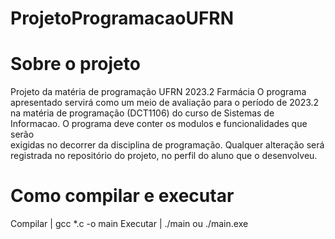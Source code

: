 # ProjetoProgramacaoUFRN

# Sobre o projeto

Projeto da matéria de programação UFRN 2023.2 Farmácia 
O programa apresentado servirá como um meio de avaliação para o período
de 2023.2 na matéria de programação (DCT1106) do curso de Sistemas de    
Informacao. O programa deve conter os modulos e funcionalidades que serão   
exigidas no decorrer da disciplina de programação. Qualquer alteração será  
registrada no repositório do projeto, no perfil do aluno que o desenvolveu.                

# Como compilar e executar
Compilar | gcc *.c -o main
Executar | ./main  ou  ./main.exe
